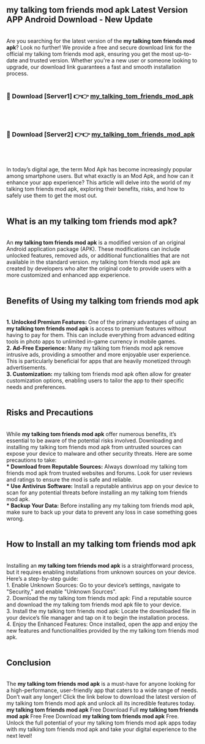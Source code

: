 ## my talking tom friends mod apk Latest Version APP Android Download - New Update
<br>
Are you searching for the latest version of the <strong>my talking tom friends mod apk</strong>? Look no further! We provide a free and secure download link for the official my talking tom friends mod apk, ensuring you get the most up-to-date and trusted version. Whether you're a new user or someone looking to upgrade, our download link guarantees a fast and smooth installation process.
<br>
<br>
<h3>🔴 Download [Server1] 👉👉 <a href="https://modyolo.store/my+talking+tom+friends+mod+apk">my_talking_tom_friends_mod_apk</a></h3><br>
<br>
<h3>🔴 Download [Server2] 👉👉 <a href="https://modyolo.store/my+talking+tom+friends+mod+apk">my_talking_tom_friends_mod_apk</a></h3><br>
<br>
<br>
In today’s digital age, the term Mod Apk has become increasingly popular among smartphone users. But what exactly is an Mod Apk, and how can it enhance your app experience? This article will delve into the world of my talking tom friends mod apk, exploring their benefits, risks, and how to safely use them to get the most out.
<br>
<br>
<h2>What is an my talking tom friends mod apk?</h2>
<br>
An <strong>my talking tom friends mod apk</strong> is a modified version of an original Android application package (APK). These modifications can include unlocked features, removed ads, or additional functionalities that are not available in the standard version. my talking tom friends mod apk are created by developers who alter the original code to provide users with a more customized and enhanced app experience.
<br>
<br>
<h2>Benefits of Using my talking tom friends mod apk</h2>
<br>
<strong> 1. Unlocked Premium Features:</strong> One of the primary advantages of using an <strong>my talking tom friends mod apk</strong> is access to premium features without having to pay for them. This can include everything from advanced editing tools in photo apps to unlimited in-game currency in mobile games.
<br>
<strong> 2. Ad-Free Experience:</strong> Many my talking tom friends mod apk remove intrusive ads, providing a smoother and more enjoyable user experience. This is particularly beneficial for apps that are heavily monetized through advertisements.
<br>
<strong> 3. Customization:</strong> my talking tom friends mod apk often allow for greater customization options, enabling users to tailor the app to their specific needs and preferences.
<br>
<br>
<h2>Risks and Precautions</h2>
<br>
While <strong>my talking tom friends mod apk</strong> offer numerous benefits, it’s essential to be aware of the potential risks involved. Downloading and installing my talking tom friends mod apk from untrusted sources can expose your device to malware and other security threats. Here are some precautions to take:
<br>
<strong> * Download from Reputable Sources:</strong> Always download my talking tom friends mod apk from trusted websites and forums. Look for user reviews and ratings to ensure the mod is safe and reliable.
<br>
<strong> * Use Antivirus Software:</strong> Install a reputable antivirus app on your device to scan for any potential threats before installing an my talking tom friends mod apk.
<br>
<strong> * Backup Your Data:</strong> Before installing any my talking tom friends mod apk, make sure to back up your data to prevent any loss in case something goes wrong.
<br>
<br>
<h2>How to Install an my talking tom friends mod apk</h2>
<br>
Installing an <strong>my talking tom friends mod apk</strong> is a straightforward process, but it requires enabling installations from unknown sources on your device. Here’s a step-by-step guide:
<br>
 1. Enable Unknown Sources: Go to your device’s settings, navigate to "Security," and enable "Unknown Sources".
<br>
 2. Download the my talking tom friends mod apk: Find a reputable source and download the my talking tom friends mod apk file to your device.
<br>
 3. Install the my talking tom friends mod apk: Locate the downloaded file in your device’s file manager and tap on it to begin the installation process.
<br>
 4. Enjoy the Enhanced Features: Once installed, open the app and enjoy the new features and functionalities provided by the my talking tom friends mod apk.
<br>
<br>
<h2><strong>Conclusion</strong></h2>
<br>
The <strong>my talking tom friends mod apk</strong> is a must-have for anyone looking for a high-performance, user-friendly app that caters to a wide range of needs. Don’t wait any longer! Click the link below to download the latest version of my talking tom friends mod apk and unlock all its incredible features today.
<br>
<strong>my talking tom friends mod apk</strong> Free Download Full <strong>my talking tom friends mod apk</strong> Free Free Download <strong>my talking tom friends mod apk</strong> Free.
<br>
Unlock the full potential of your my talking tom friends mod apk apps today with my talking tom friends mod apk and take your digital experience to the next level!